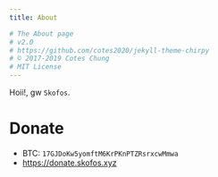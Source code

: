 ```yaml
---
title: About

# The About page
# v2.0
# https://github.com/cotes2020/jekyll-theme-chirpy
# © 2017-2019 Cotes Chung
# MIT License
---
```


Hoii!, gw `Skofos`.

# Donate

* BTC: `17GJDoKw5yomftM6KrPKnPTZRsrxcwMmwa`
* <https://donate.skofos.xyz>
